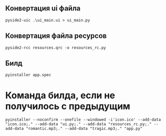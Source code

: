 ## Конвертация ui файла
`pyside2-uic .\ui_main.ui > ui_main.py`

## Конвертация файла ресурсов
`pyside2-rcc resources.qrc -o resources_rc.py`

## Билд
`pyinstaller app.spec`

# Команда билда, если не получилось с предыдущим
`pyinstaller --noconfirm --onefile --windowed -i'icon.ico' --add-data "icon.ico;." --add-data "ui.py;." --add-data "resources_rc.py;." --add-data "romantic.mp3;." --add-data "tragic.mp3;." "app.py"`